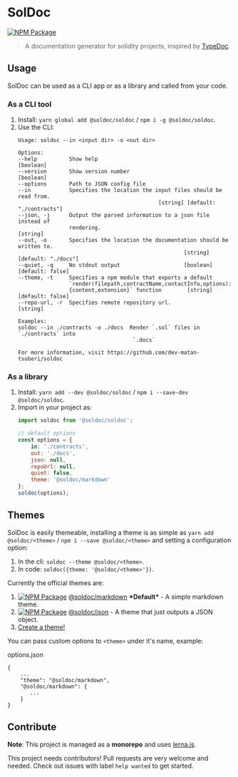 # SolDoc

[![NPM Package](https://img.shields.io/npm/v/@soldoc/soldoc.svg?style=flat-square)](https://www.npmjs.org/package/@soldoc/soldoc)

> A documentation generator for solidity projects, inspired by [TypeDoc](http://typedoc.org/).

## Usage

SolDoc can be used as a CLI app or as a library and called from your code.

### As a CLI tool

1. Install: `yarn global add @soldoc/soldoc` / `npm i -g @soldoc/soldoc`.
2. Use the CLI:
    ```
    Usage: soldoc --in <input dir> -o <out dir>

    Options:
    --help          Show help                                            [boolean]
    --version       Show version number                                  [boolean]
    --options       Path to JSON config file
    --in            Specifies the location the input files should be read from.
                                                [string] [default: "./contracts"]
    --json, -j      Output the parsed information to a json file instead of
                    rendering.                                            [string]
    --out, -o       Specifies the location the documentation should be written to.
                                                        [string] [default: "./docs"]
    --quiet, -q     No stdout output                    [boolean] [default: false]
    --theme, -t     Specifies a npm module that exports a default
                    `render(filepath,contractName,contactInfo,options):
                    {content,extension}` function        [string] [default: false]
    --repo-url, -r  Specifies remote repository url.                      [string]

    Examples:
    soldoc --in ./contracts -o ./docs  Render `.sol` files in `./contracts` into
                                        `.docs`

    For more information, visit https://github.com/dev-matan-tsuberi/soldoc
    ```

### As a library

1. Install: `yarn add --dev @soldoc/soldoc` / `npm i --save-dev @soldoc/soldoc`.
2. Import in your project as:
    ```JavaScript
    import soldoc from '@soldoc/soldoc';

    // default options
    const options = {
        in: './contracts',
        out: './docs',
        json: null,
        repoUrl: null,
        quiet: false,
        theme: '@soldoc/markdown'
    };
    soldoc(options);
    ```

## Themes

SolDoc is easily themeable, installing a theme is as simple as `yarn add @soldoc/<theme>` / `npm i --save @soldoc/<theme>` and setting a configuration option:
1. In the cli: `soldoc --theme @soldoc/<theme>`.
2. In code: `soldoc({theme: '@soldoc/<theme>'})`.

Currently the official themes are:
1. [![NPM Package](https://img.shields.io/npm/v/@soldoc/markdown.svg?style=flat-square)](https://www.npmjs.org/package/@soldoc/markdown) [@soldoc/markdown](packages/markdown) **\*Default\*** - A simple markdown theme. 
2. [![NPM Package](https://img.shields.io/npm/v/@soldoc/json.svg?style=flat-square)](https://www.npmjs.org/package/@soldoc/json) [@soldoc/json](packages/json)  - A theme that just outputs a JSON object.
2. [Create a theme!](docs/create_a_theme.md)

You can pass custom options to `<theme>` under it's name, example:

options.json
```
{
    ...
    "theme": "@soldoc/markdown",
    "@soldoc/markdown": {
       ... 
    }
}
```

## Contribute

**Note**: This project is managed as a **monorepo** and uses [lerna.js](https://lernajs.io/).

This project needs contributors!
Pull requests are very welcome and needed.
Check out issues with label `help wanted` to get started.
